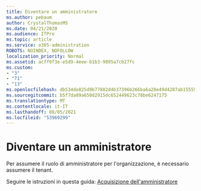 ```yaml
---
title: Diventare un amministratore
ms.author: pebaum
author: CrystalThomasMS
ms.date: 04/21/2020
ms.audience: ITPro
ms.topic: article
ms.service: o365-administration
ROBOTS: NOINDEX, NOFOLLOW
localization_priority: Normal
ms.assetid: acff9f3e-e5d9-4eee-b1b3-9895a7cb27fc
ms.custom:
- "3"
- "71"
- "13"
ms.openlocfilehash: db534de825d9b77882d4b37396b266ba6a28e49d4287ab1555500b4e54d8c10b
ms.sourcegitcommit: b5f7da89a650d2915dc652449623c78be6247175
ms.translationtype: MT
ms.contentlocale: it-IT
ms.lasthandoff: 08/05/2021
ms.locfileid: "53969299"
---
```

# <a name="become-an-admin"></a>Diventare un amministratore

Per assumere il ruolo di amministratore per l'organizzazione, è necessario assumere il tenant.
  
Seguire le istruzioni in questa guida: [Acquisizione dell'amministratore](https://docs.microsoft.com/azure/active-directory/users-groups-roles/domains-admin-takeover)